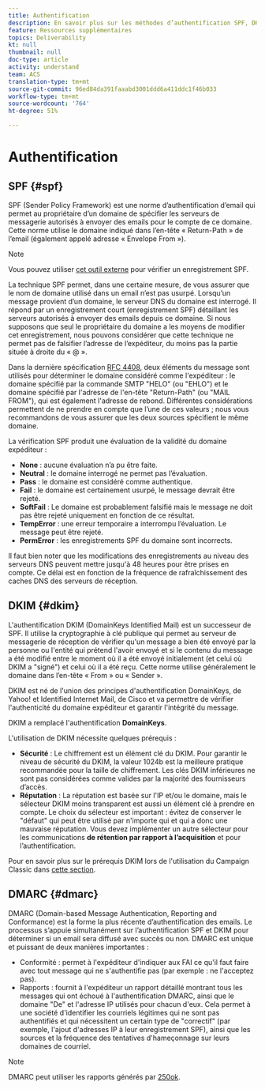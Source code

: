 ```yaml
---
title: Authentification
description: En savoir plus sur les méthodes d’authentification SPF, DKIM et DMARC.
feature: Ressources supplémentaires
topics: Deliverability
kt: null
thumbnail: null
doc-type: article
activity: understand
team: ACS
translation-type: tm+mt
source-git-commit: 96ed84da391faaabd3001ddd6a411ddc1f46b033
workflow-type: tm+mt
source-wordcount: '764'
ht-degree: 51%

---
```



# Authentification

## SPF {#spf}

SPF (Sender Policy Framework) est une norme d’authentification d’email qui permet au propriétaire d’un domaine de spécifier les serveurs de messagerie autorisés à envoyer des emails pour le compte de ce domaine. Cette norme utilise le domaine indiqué dans l’en-tête « Return-Path » de l’email (également appelé adresse « Envelope From »).

>[!NOTE]
>
>Vous pouvez utiliser [cet outil externe](https://www.kitterman.com/spf/validate.html) pour vérifier un enregistrement SPF.

La technique SPF permet, dans une certaine mesure, de vous assurer que le nom de domaine utilisé dans un email n’est pas usurpé. Lorsqu’un message provient d’un domaine, le serveur DNS du domaine est interrogé. Il répond par un enregistrement court (enregistrement SPF) détaillant les serveurs autorisés à envoyer des emails depuis ce domaine. Si nous supposons que seul le propriétaire du domaine a les moyens de modifier cet enregistrement, nous pouvons considérer que cette technique ne permet pas de falsifier l’adresse de l’expéditeur, du moins pas la partie située à droite du « @ ».

Dans la dernière spécification [RFC 4408](https://www.rfc-editor.org/info/rfc4408), deux éléments du message sont utilisés pour déterminer le domaine considéré comme l&#39;expéditeur : le domaine spécifié par la commande SMTP &quot;HELO&quot; (ou &quot;EHLO&quot;) et le domaine spécifié par l&#39;adresse de l&#39;en-tête &quot;Return-Path&quot; (ou &quot;MAIL FROM&quot;), qui est également l&#39;adresse de rebond. Différentes considérations permettent de ne prendre en compte que l’une de ces valeurs ; nous vous recommandons de vous assurer que les deux sources spécifient le même domaine.

La vérification SPF produit une évaluation de la validité du domaine expéditeur :

* **None** : aucune évaluation n’a pu être faite.
* **Neutral** : le domaine interrogé ne permet pas l’évaluation.
* **Pass** : le domaine est considéré comme authentique.
* **Fail** : le domaine est certainement usurpé, le message devrait être rejeté.
* **SoftFail** : Le domaine est probablement falsifié mais le message ne doit pas être rejeté uniquement en fonction de ce résultat.
* **TempError** : une erreur temporaire a interrompu l’évaluation. Le message peut être rejeté.
* **PermError** : les enregistrements SPF du domaine sont incorrects.

Il faut bien noter que les modifications des enregistrements au niveau des serveurs DNS peuvent mettre jusqu&#39;à 48 heures pour être prises en compte. Ce délai est en fonction de la fréquence de rafraîchissement des caches DNS des serveurs de réception.

## DKIM {#dkim}

L&#39;authentification DKIM (DomainKeys Identified Mail) est un successeur de SPF. Il utilise la cryptographie à clé publique qui permet au serveur de messagerie de réception de vérifier qu&#39;un message a bien été envoyé par la personne ou l&#39;entité qui prétend l&#39;avoir envoyé et si le contenu du message a été modifié entre le moment où il a été envoyé initialement (et celui où DKIM a &quot;signé&quot;) et celui où il a été reçu. Cette norme utilise généralement le domaine dans l’en-tête « From » ou « Sender ».

DKIM est né de l&#39;union des principes d&#39;authentification DomainKeys, de Yahoo! et Identified Internet Mail, de Cisco et va permettre de vérifier l&#39;authenticité du domaine expéditeur et garantir l&#39;intégrité du message.

DKIM a remplacé l&#39;authentification **DomainKeys**.

L&#39;utilisation de DKIM nécessite quelques prérequis :

* **Sécurité** : Le chiffrement est un élément clé du DKIM. Pour garantir le niveau de sécurité du DKIM, la valeur 1024b est la meilleure pratique recommandée pour la taille de chiffrement. Les clés DKIM inférieures ne sont pas considérées comme valides par la majorité des fournisseurs d’accès.
* **Réputation** : La réputation est basée sur l&#39;IP et/ou le domaine, mais le sélecteur DKIM moins transparent est aussi un élément clé à prendre en compte. Le choix du sélecteur est important : évitez de conserver le &quot;défaut&quot; qui peut être utilisé par n&#39;importe qui et qui a donc une mauvaise réputation. Vous devez implémenter un autre sélecteur pour les communications **de rétention par rapport à l’acquisition** et pour l’authentification.

Pour en savoir plus sur le prérequis DKIM lors de l&#39;utilisation du Campaign Classic dans [cette section](/help/putting-it-in-practice/acc-technical-recommendations.md#dkim-acc).

## DMARC {#dmarc}

DMARC (Domain-based Message Authentication, Reporting and Conformance) est la forme la plus récente d’authentification des emails. Le processus s’appuie simultanément sur l’authentification SPF et DKIM pour déterminer si un email sera diffusé avec succès ou non. DMARC est unique et puissant de deux manières importantes :

* Conformité : permet à l&#39;expéditeur d&#39;indiquer aux FAI ce qu&#39;il faut faire avec tout message qui ne s&#39;authentifie pas (par exemple : ne l&#39;acceptez pas).
* Rapports : fournit à l&#39;expéditeur un rapport détaillé montrant tous les messages qui ont échoué à l&#39;authentification DMARC, ainsi que le domaine &quot;De&quot; et l&#39;adresse IP utilisés pour chacun d&#39;eux. Cela permet à une société d&#39;identifier les courriels légitimes qui ne sont pas authentifiés et qui nécessitent un certain type de &quot;correctif&quot; (par exemple, l&#39;ajout d&#39;adresses IP à leur enregistrement SPF), ainsi que les sources et la fréquence des tentatives d&#39;hameçonnage sur leurs domaines de courriel.

>[!NOTE]
>
>DMARC peut utiliser les rapports générés par [250ok](https://250ok.com/).
